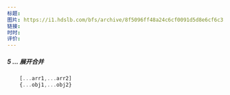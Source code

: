 ```yaml
---
标题: 
图片: https://i1.hdslb.com/bfs/archive/8f5096ff48a24c6cf0091d5d8e6cf6c3b760fa7f.jpg@518w_290h_1c_!web-video-share-cover.avif
链接: 
时时: 
评价:
---
```



##### 5 ... 展开合并

```js
	[...arr1,...arr2] 	
	{...obj1,...obj2} 
```
